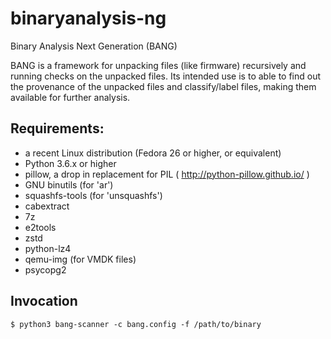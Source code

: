 # binaryanalysis-ng
Binary Analysis Next Generation (BANG)

BANG is a framework for unpacking files (like firmware) recursively and running checks on the unpacked files. Its intended use is to able to find out the provenance of the unpacked files and classify/label files, making them available for further analysis.

## Requirements:

* a recent Linux distribution (Fedora 26 or higher, or equivalent)
* Python 3.6.x or higher
* pillow, a drop in replacement for PIL ( http://python-pillow.github.io/ )
* GNU binutils (for 'ar')
* squashfs-tools (for 'unsquashfs')
* cabextract
* 7z
* e2tools
* zstd
* python-lz4
* qemu-img (for VMDK files)
* psycopg2

## Invocation

    $ python3 bang-scanner -c bang.config -f /path/to/binary
